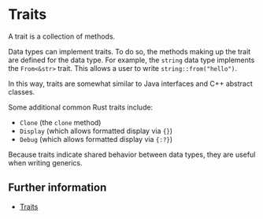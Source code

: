 # Traits

A trait is a collection of methods.

Data types can implement traits. To do so, the methods making up the trait are defined for the data type. For example, the `string` data type implements the `From<&str>` trait. This allows a user to write `string::from("hello")`.

In this way, traits are somewhat similar to Java interfaces and C++ abstract classes.

Some additional common Rust traits include:

- `Clone` (the `clone` method)
- `Display` (which allows formatted display via `{}`)
- `Debug` (which allows formatted display via `{:?}`)

Because traits indicate shared behavior between data types, they are useful when writing generics.

## Further information

- [Traits](https://doc.rust-lang.org/book/ch10-02-traits.html)
